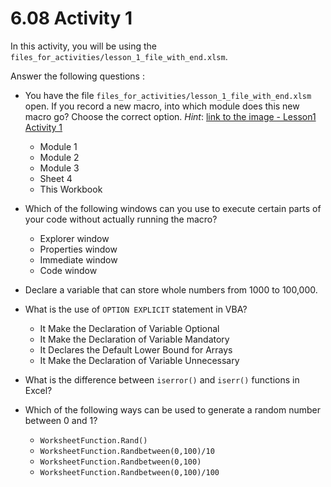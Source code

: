 # 6.08 Activity 1

In this activity, you will be using the `files_for_activities/lesson_1_file_with_end.xlsm`.

Answer the following questions :

- You have the file `files_for_activities/lesson_1_file_with_end.xlsm` open. If you record a new macro, into which module does this new macro go? Choose the correct option.
  _Hint_: [link to the image - Lesson1 Activity 1](https://education-team-2020.s3-eu-west-1.amazonaws.com/data-analytics/6.8/lesson_1_activity_1.png)

  - Module 1
  - Module 2
  - Module 3
  - Sheet 4
  - This Workbook

- Which of the following windows can you use to execute certain parts of your code without actually running the macro?

  - Explorer window
  - Properties window
  - Immediate window
  - Code window

- Declare a variable that can store whole numbers from 1000 to 100,000.
- What is the use of `OPTION EXPLICIT` statement in VBA?

  - It Make the Declaration of Variable Optional
  - It Make the Declaration of Variable Mandatory
  - It Declares the Default Lower Bound for Arrays
  - It Make the Declaration of Variable Unnecessary

- What is the difference between `iserror()` and `iserr()` functions in Excel?
- Which of the following ways can be used to generate a random number between 0 and 1?
  - `WorksheetFunction.Rand()`
  - `WorksheetFunction.Randbetween(0,100)/10`
  - `WorksheetFunction.Randbetween(0,100)`
  - `WorksheetFunction.Randbetween(0,100)/100`
